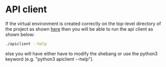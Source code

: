 # API client

If the virtual environment is created correctly on the top-level directory of the project as shown [here](https://github.com/dimgatz98/click/blob/master/README.md) then you will be able to run the api client as shown below:
``` bash
./apiclient --help
```
else you will have either have to modify the shebang or use the python3 keyword (e.g. "python3 apiclient --help").
